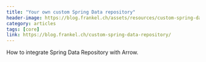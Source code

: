 ```yaml
---
title: "Your own custom Spring Data repository"
header-image: https://blog.frankel.ch/assets/resources/custom-spring-data-repository/spring-data.svg
category: articles
tags: [core]
link: https://blog.frankel.ch/custom-spring-data-repository/
---
```


How to integrate Spring Data Repository with Arrow.
